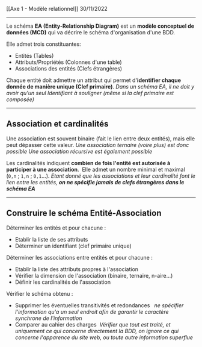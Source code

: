 [[Axe 1 - Modèle relationnel]]
30/11/2022
****

Le schéma **EA (Entity-Relationship Diagram)** est un **modèle conceptuel de données (MCD)** qui va décrire le schéma d'organisation d'une BDD. 

Elle admet trois constituantes: 
- Entités (Tables)
- Attributs/Propriétés (Colonnes d'une table)
- Associations des entités (Clefs étrangères)


Chaque entité doit admettre un attribut qui permet d'**identifier chaque donnée de manière unique (Clef primaire)**.
	*Dans un schéma EA, il ne doit y avoir qu'un seul Identifiant à souligner (même si la clef primaire est composée)*


****
## Association et cardinalités

Une association est souvent binaire (fait le lien entre deux entités), mais elle peut dépasser cette valeur.
	*Une association ternaire (voire plus) est donc possible
	Une association récursive est également possible*


Les cardinalités indiquent **combien de fois l'entité est autorisée à participer à une association**. 
Elle admet un nombre minimal et maximal (`0,n` ; `1,n` ; `0,1`…).
	*Etant donné que les associations et leur cardinalité font le lien entre les entités, **on ne spécifie jamais de clefs étrangères dans le schéma EA***


****
## Construire le schéma Entité-Association

Déterminer les entités et pour chacune :
- Etablir la liste de ses attributs
- Déterminer un identifiant (clef primaire unique) 
    
Déterminer les associations entre entités et pour chacune :
- Etablir la liste des attributs propres à l'association
- Vérifier la dimension de l'association (binaire, ternaire, n-aire…)
- Définir les cardinalités de l'association 

Vérifier le schéma obtenu :
- Supprimer les éventuelles transitivités et redondances  
	*ne spécifier l'information qu'a un seul endroit afin de garantir le caractère synchrone de l'information*
- Comparer au cahier des charges 
	*Vérifier que tout est traité, et uniquement ce qui concerne directement la BDD, on ignore ce qui concerne l'apparence du site web, ou toute autre information superflue*

